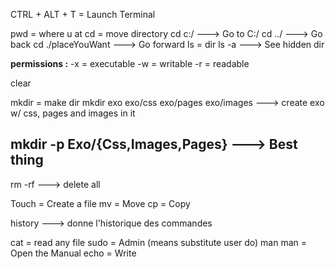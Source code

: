 CTRL + ALT + T = Launch Terminal

pwd = where u at
cd = move directory
cd c:/ ---> Go to C:/
cd ../ ---> Go back
cd ./placeYouWant ---> Go forward
ls = dir
ls -a ---> See hidden dir

**permissions :**
-x = executable
-w = writable
-r = readable 

clear

mkdir = make dir
mkdir exo exo/css exo/pages exo/images
---> create exo w/ css, pages and images in it

mkdir -p Exo/{Css,Images,Pages} ---> Best thing
--
rm -rf ---> delete all

Touch = Create a file
mv = Move
cp = Copy

history ---> donne l'historique des commandes

cat = read any file
sudo = Admin (means substitute user do)
man man = Open the Manual
echo = Write
<!--stackedit_data:
eyJoaXN0b3J5IjpbMTA4ODY1MjIwMV19
-->